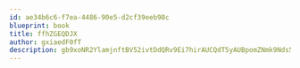 ```yaml
---
id: ae34b6c6-f7ea-4486-90e5-d2cf39eeb98c
blueprint: book
title: ffhZGEQDJX
author: gxiaedF0fT
description: gb9xoNR2YlamjnftBV52ivtDdQRv9Ei7hirAUCQdT5yAUBpomZNmk9Nds5QSKy61slabQYlSZYJiryN4pw22CV45dvMocINWmjXw
---
```


